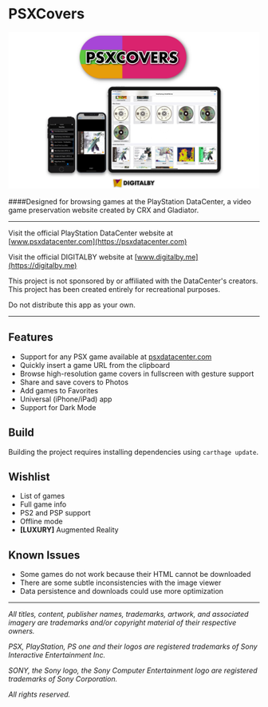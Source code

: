 PSXCovers
======

![banner][banner]

####Designed for browsing games at the PlayStation DataCenter, a video game preservation website created by CRX and Gladiator. 

---

Visit the official PlayStation DataCenter website at [www.psxdatacenter.com](https://psxdatacenter.com)

Visit the official DIGITALBY website at
[www.digitalby.me](https://digitalby.me)

This project is not sponsored by or affiliated with the DataCenter's creators. This project has been created entirely for recreational purposes.

Do not distribute this app as your own.

---

## Features

* Support for any PSX game available at [psxdatacenter.com](psxdatacenter.com)
* Quickly insert a game URL from the clipboard
* Browse high-resolution game covers in fullscreen with gesture support
* Share and save covers to Photos
* Add games to Favorites 
* Universal (iPhone/iPad) app
* Support for Dark Mode

## Build 

Building the project requires installing dependencies using `carthage update`.

## Wishlist
+ List of games
+ Full game info
+ PS2 and PSP support
+ Offline mode
+ **[LUXURY]** Augmented Reality

## Known Issues

* Some games do not work because their HTML cannot be downloaded
* There are some subtle inconsistencies with the image viewer
* Data persistence and downloads could use more optimization

---

*All titles, content, publisher names, trademarks, artwork, and associated imagery are trademarks and/or copyright material of their respective owners.*

*PSX, PlayStation, PS one and their logos are registered trademarks of Sony Interactive Entertainment Inc.*

*SONY, the Sony logo, the Sony Computer Entertainment logo are registered trademarks of Sony Corporation.*

*All rights reserved.*

[banner]: banner.png